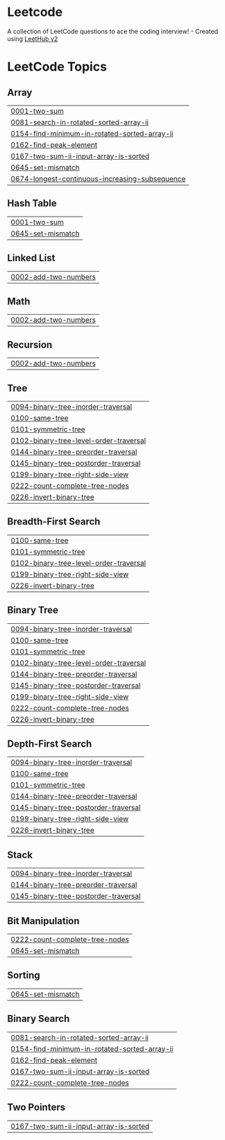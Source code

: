 # Leetcode
A collection of LeetCode questions to ace the coding interview! - Created using [LeetHub v2](https://github.com/arunbhardwaj/LeetHub-2.0)

<!---LeetCode Topics Start-->
# LeetCode Topics
## Array
|  |
| ------- |
| [0001-two-sum](https://github.com/Mohan1010raj/Leetcode/tree/master/0001-two-sum) |
| [0081-search-in-rotated-sorted-array-ii](https://github.com/Mohan1010raj/Leetcode/tree/master/0081-search-in-rotated-sorted-array-ii) |
| [0154-find-minimum-in-rotated-sorted-array-ii](https://github.com/Mohan1010raj/Leetcode/tree/master/0154-find-minimum-in-rotated-sorted-array-ii) |
| [0162-find-peak-element](https://github.com/Mohan1010raj/Leetcode/tree/master/0162-find-peak-element) |
| [0167-two-sum-ii-input-array-is-sorted](https://github.com/Mohan1010raj/Leetcode/tree/master/0167-two-sum-ii-input-array-is-sorted) |
| [0645-set-mismatch](https://github.com/Mohan1010raj/Leetcode/tree/master/0645-set-mismatch) |
| [0674-longest-continuous-increasing-subsequence](https://github.com/Mohan1010raj/Leetcode/tree/master/0674-longest-continuous-increasing-subsequence) |
## Hash Table
|  |
| ------- |
| [0001-two-sum](https://github.com/Mohan1010raj/Leetcode/tree/master/0001-two-sum) |
| [0645-set-mismatch](https://github.com/Mohan1010raj/Leetcode/tree/master/0645-set-mismatch) |
## Linked List
|  |
| ------- |
| [0002-add-two-numbers](https://github.com/Mohan1010raj/Leetcode/tree/master/0002-add-two-numbers) |
## Math
|  |
| ------- |
| [0002-add-two-numbers](https://github.com/Mohan1010raj/Leetcode/tree/master/0002-add-two-numbers) |
## Recursion
|  |
| ------- |
| [0002-add-two-numbers](https://github.com/Mohan1010raj/Leetcode/tree/master/0002-add-two-numbers) |
## Tree
|  |
| ------- |
| [0094-binary-tree-inorder-traversal](https://github.com/Mohan1010raj/Leetcode/tree/master/0094-binary-tree-inorder-traversal) |
| [0100-same-tree](https://github.com/Mohan1010raj/Leetcode/tree/master/0100-same-tree) |
| [0101-symmetric-tree](https://github.com/Mohan1010raj/Leetcode/tree/master/0101-symmetric-tree) |
| [0102-binary-tree-level-order-traversal](https://github.com/Mohan1010raj/Leetcode/tree/master/0102-binary-tree-level-order-traversal) |
| [0144-binary-tree-preorder-traversal](https://github.com/Mohan1010raj/Leetcode/tree/master/0144-binary-tree-preorder-traversal) |
| [0145-binary-tree-postorder-traversal](https://github.com/Mohan1010raj/Leetcode/tree/master/0145-binary-tree-postorder-traversal) |
| [0199-binary-tree-right-side-view](https://github.com/Mohan1010raj/Leetcode/tree/master/0199-binary-tree-right-side-view) |
| [0222-count-complete-tree-nodes](https://github.com/Mohan1010raj/Leetcode/tree/master/0222-count-complete-tree-nodes) |
| [0226-invert-binary-tree](https://github.com/Mohan1010raj/Leetcode/tree/master/0226-invert-binary-tree) |
## Breadth-First Search
|  |
| ------- |
| [0100-same-tree](https://github.com/Mohan1010raj/Leetcode/tree/master/0100-same-tree) |
| [0101-symmetric-tree](https://github.com/Mohan1010raj/Leetcode/tree/master/0101-symmetric-tree) |
| [0102-binary-tree-level-order-traversal](https://github.com/Mohan1010raj/Leetcode/tree/master/0102-binary-tree-level-order-traversal) |
| [0199-binary-tree-right-side-view](https://github.com/Mohan1010raj/Leetcode/tree/master/0199-binary-tree-right-side-view) |
| [0226-invert-binary-tree](https://github.com/Mohan1010raj/Leetcode/tree/master/0226-invert-binary-tree) |
## Binary Tree
|  |
| ------- |
| [0094-binary-tree-inorder-traversal](https://github.com/Mohan1010raj/Leetcode/tree/master/0094-binary-tree-inorder-traversal) |
| [0100-same-tree](https://github.com/Mohan1010raj/Leetcode/tree/master/0100-same-tree) |
| [0101-symmetric-tree](https://github.com/Mohan1010raj/Leetcode/tree/master/0101-symmetric-tree) |
| [0102-binary-tree-level-order-traversal](https://github.com/Mohan1010raj/Leetcode/tree/master/0102-binary-tree-level-order-traversal) |
| [0144-binary-tree-preorder-traversal](https://github.com/Mohan1010raj/Leetcode/tree/master/0144-binary-tree-preorder-traversal) |
| [0145-binary-tree-postorder-traversal](https://github.com/Mohan1010raj/Leetcode/tree/master/0145-binary-tree-postorder-traversal) |
| [0199-binary-tree-right-side-view](https://github.com/Mohan1010raj/Leetcode/tree/master/0199-binary-tree-right-side-view) |
| [0222-count-complete-tree-nodes](https://github.com/Mohan1010raj/Leetcode/tree/master/0222-count-complete-tree-nodes) |
| [0226-invert-binary-tree](https://github.com/Mohan1010raj/Leetcode/tree/master/0226-invert-binary-tree) |
## Depth-First Search
|  |
| ------- |
| [0094-binary-tree-inorder-traversal](https://github.com/Mohan1010raj/Leetcode/tree/master/0094-binary-tree-inorder-traversal) |
| [0100-same-tree](https://github.com/Mohan1010raj/Leetcode/tree/master/0100-same-tree) |
| [0101-symmetric-tree](https://github.com/Mohan1010raj/Leetcode/tree/master/0101-symmetric-tree) |
| [0144-binary-tree-preorder-traversal](https://github.com/Mohan1010raj/Leetcode/tree/master/0144-binary-tree-preorder-traversal) |
| [0145-binary-tree-postorder-traversal](https://github.com/Mohan1010raj/Leetcode/tree/master/0145-binary-tree-postorder-traversal) |
| [0199-binary-tree-right-side-view](https://github.com/Mohan1010raj/Leetcode/tree/master/0199-binary-tree-right-side-view) |
| [0226-invert-binary-tree](https://github.com/Mohan1010raj/Leetcode/tree/master/0226-invert-binary-tree) |
## Stack
|  |
| ------- |
| [0094-binary-tree-inorder-traversal](https://github.com/Mohan1010raj/Leetcode/tree/master/0094-binary-tree-inorder-traversal) |
| [0144-binary-tree-preorder-traversal](https://github.com/Mohan1010raj/Leetcode/tree/master/0144-binary-tree-preorder-traversal) |
| [0145-binary-tree-postorder-traversal](https://github.com/Mohan1010raj/Leetcode/tree/master/0145-binary-tree-postorder-traversal) |
## Bit Manipulation
|  |
| ------- |
| [0222-count-complete-tree-nodes](https://github.com/Mohan1010raj/Leetcode/tree/master/0222-count-complete-tree-nodes) |
| [0645-set-mismatch](https://github.com/Mohan1010raj/Leetcode/tree/master/0645-set-mismatch) |
## Sorting
|  |
| ------- |
| [0645-set-mismatch](https://github.com/Mohan1010raj/Leetcode/tree/master/0645-set-mismatch) |
## Binary Search
|  |
| ------- |
| [0081-search-in-rotated-sorted-array-ii](https://github.com/Mohan1010raj/Leetcode/tree/master/0081-search-in-rotated-sorted-array-ii) |
| [0154-find-minimum-in-rotated-sorted-array-ii](https://github.com/Mohan1010raj/Leetcode/tree/master/0154-find-minimum-in-rotated-sorted-array-ii) |
| [0162-find-peak-element](https://github.com/Mohan1010raj/Leetcode/tree/master/0162-find-peak-element) |
| [0167-two-sum-ii-input-array-is-sorted](https://github.com/Mohan1010raj/Leetcode/tree/master/0167-two-sum-ii-input-array-is-sorted) |
| [0222-count-complete-tree-nodes](https://github.com/Mohan1010raj/Leetcode/tree/master/0222-count-complete-tree-nodes) |
## Two Pointers
|  |
| ------- |
| [0167-two-sum-ii-input-array-is-sorted](https://github.com/Mohan1010raj/Leetcode/tree/master/0167-two-sum-ii-input-array-is-sorted) |
<!---LeetCode Topics End-->